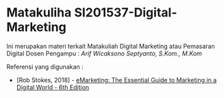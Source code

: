 # Matakuliha SI201537-Digital-Marketing

Ini merupakan materi terkait Matakuliah Digital Marketing atau Pemasaran Digital
Dosen Pengampu :
*Arif Wicaksono Septyanto, S.Kom., M.Kom*<br>

Referensi yang digunakan :
- [Rob Stokes, 2018] - [eMarketing: The Essential Guide to Marketing in a Digital World - 6th Edition
](https://biz.libretexts.org/Bookshelves/Marketing/Book%3A_eMarketing__The_Essential_Guide_to_Marketing_in_a_Digital_World_(Stokes))


